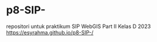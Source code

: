 # p8-SIP-
repositori untuk praktikum SIP WebGIS Part II Kelas D 2023
https://esyrahma.github.io/p8-SIP-/
